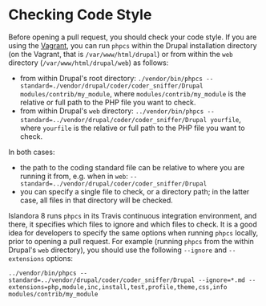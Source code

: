 
# Checking Code Style

Before opening a pull request, you should check your code style. If you are using the [Vagrant](https://github.com/Islandora-Devops/claw-playbook), you can run `phpcs` within the Drupal installation directory (on the Vagrant, that is `/var/www/html/drupal`) or from within the `web` directory (`/var/www/html/drupal/web`) as follows:

* from within Drupal's root directory: `./vendor/bin/phpcs --standard=./vendor/drupal/coder/coder_sniffer/Drupal modules/contrib/my_module`, where `modules/contrib/my_module` is the relative or full path to the PHP file you want to check.
* from within Drupal's `web` directory: `../vendor/bin/phpcs --standard=../vendor/drupal/coder/coder_sniffer/Drupal yourfile`, where `yourfile` is the relative or full path to the PHP file you want to check.

In both cases:

* the path to the coding standard file can be relative to where you are running it from, e.g. when in `web`: `--standard=../vendor/drupal/coder/coder_sniffer/Drupal`
* you can specify a single file to check, or a directory path; in the latter case, all files in that directory will be checked.

Islandora 8 runs `phpcs` in its Travis continuous integration environment, and there, it specifies which files to ignore and which files to check. It is a good idea for developers to specify the same options when running `phpcs` locally, prior to opening a pull request. For example (running `phpcs` from the within Drupal's `web` directory), you should use the following `--ignore` and `--extensions` options:

`../vendor/bin/phpcs --standard=../vendor/drupal/coder/coder_sniffer/Drupal --ignore=*.md --extensions=php,module,inc,install,test,profile,theme,css,info modules/contrib/my_module`
